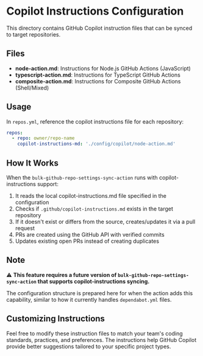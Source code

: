 # Copilot Instructions Configuration

This directory contains GitHub Copilot instruction files that can be synced to target repositories.

## Files

- **node-action.md**: Instructions for Node.js GitHub Actions (JavaScript)
- **typescript-action.md**: Instructions for TypeScript GitHub Actions
- **composite-action.md**: Instructions for Composite GitHub Actions (Shell/Mixed)

## Usage

In `repos.yml`, reference the copilot instructions file for each repository:

```yaml
repos:
  - repo: owner/repo-name
    copilot-instructions-md: './config/copilot/node-action.md'
```

## How It Works

When the `bulk-github-repo-settings-sync-action` runs with copilot-instructions support:

1. It reads the local copilot-instructions.md file specified in the configuration
2. Checks if `.github/copilot-instructions.md` exists in the target repository
3. If it doesn't exist or differs from the source, creates/updates it via a pull request
4. PRs are created using the GitHub API with verified commits
5. Updates existing open PRs instead of creating duplicates

## Note

⚠️ **This feature requires a future version of `bulk-github-repo-settings-sync-action` that supports copilot-instructions syncing.**

The configuration structure is prepared here for when the action adds this capability, similar to how it currently handles `dependabot.yml` files.

## Customizing Instructions

Feel free to modify these instruction files to match your team's coding standards, practices, and preferences. The instructions help GitHub Copilot provide better suggestions tailored to your specific project types.
